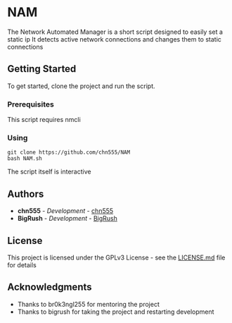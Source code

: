 # NAM

The Network Automated Manager is a short script designed to easily set a static ip
It detects active network connections and changes them to static connections

## Getting Started

To get started, clone the project and run the script.

### Prerequisites

This script requires nmcli

### Using

```
git clone https://github.com/chn555/NAM
bash NAM.sh
```

The script itself is interactive


## Authors

* **chn555** - *Development* - [chn555](https://github.com/chn555)
* **BigRush** - *Development* - [BigRush](https://github.com/BigRush)

## License

This project is licensed under the GPLv3 License - see the [LICENSE.md](LICENSE.md) file for details

## Acknowledgments

* Thanks to br0k3ngl255 for mentoring the project
* Thanks to bigrush for taking the project and restarting development
